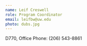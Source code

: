 ```yaml
---
name: Leif Creswell
role: Program Coordinator
email: leifbw@uw.edu
photo: dubs.jpg
---
```

D770, Office Phone: (206) 543-8861